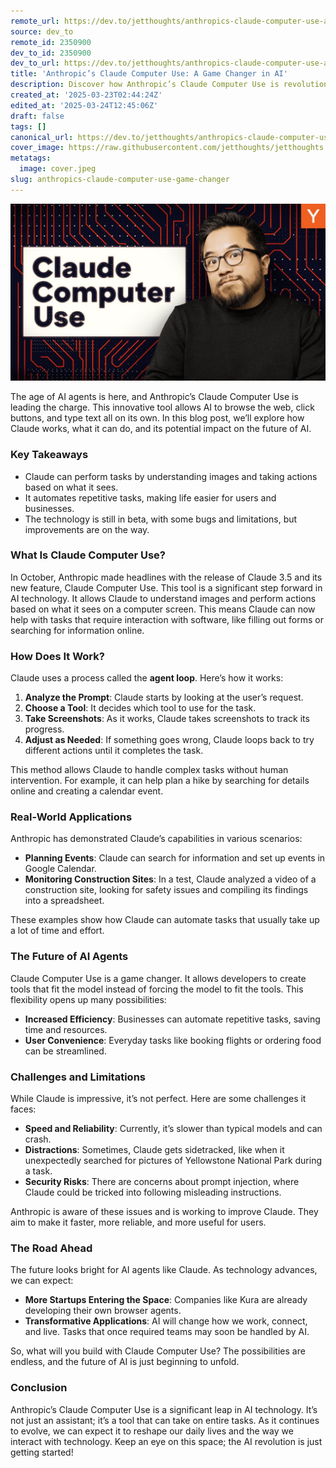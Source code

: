 ```yaml
---
remote_url: https://dev.to/jetthoughts/anthropics-claude-computer-use-a-game-changer-in-ai-3ihp
source: dev_to
remote_id: 2350900
dev_to_id: 2350900
dev_to_url: https://dev.to/jetthoughts/anthropics-claude-computer-use-a-game-changer-in-ai-3ihp
title: 'Anthropic’s Claude Computer Use: A Game Changer in AI'
description: Discover how Anthropic’s Claude Computer Use is revolutionizing AI. This innovative tool allows AI to browse, click, and type, automating tasks and changing how we interact with technology.
created_at: '2025-03-23T02:44:24Z'
edited_at: '2025-03-24T12:45:06Z'
draft: false
tags: []
canonical_url: https://dev.to/jetthoughts/anthropics-claude-computer-use-a-game-changer-in-ai-3ihp
cover_image: https://raw.githubusercontent.com/jetthoughts/jetthoughts.github.io/master/content/blog/anthropics-claude-computer-use-game-changer/cover.jpeg
metatags:
  image: cover.jpeg
slug: anthropics-claude-computer-use-game-changer
---
```

[![Anthropic’s Claude Computer Use: A Game Changer in AI](file_0.jpg)](https://www.youtube.com/watch?v=VDmU0jjklBo)

The age of AI agents is here, and Anthropic’s Claude Computer Use is leading the charge. This innovative tool allows AI to browse the web, click buttons, and type text all on its own. In this blog post, we’ll explore how Claude works, what it can do, and its potential impact on the future of AI.

### Key Takeaways

*   Claude can perform tasks by understanding images and taking actions based on what it sees.
*   It automates repetitive tasks, making life easier for users and businesses.
*   The technology is still in beta, with some bugs and limitations, but improvements are on the way.

### What Is Claude Computer Use?

In October, Anthropic made headlines with the release of Claude 3.5 and its new feature, Claude Computer Use. This tool is a significant step forward in AI technology. It allows Claude to understand images and perform actions based on what it sees on a computer screen. This means Claude can now help with tasks that require interaction with software, like filling out forms or searching for information online.

### How Does It Work?

Claude uses a process called the **agent loop**. Here’s how it works:

1.  **Analyze the Prompt**: Claude starts by looking at the user’s request.
2.  **Choose a Tool**: It decides which tool to use for the task.
3.  **Take Screenshots**: As it works, Claude takes screenshots to track its progress.
4.  **Adjust as Needed**: If something goes wrong, Claude loops back to try different actions until it completes the task.

This method allows Claude to handle complex tasks without human intervention. For example, it can help plan a hike by searching for details online and creating a calendar event.

### Real-World Applications

Anthropic has demonstrated Claude’s capabilities in various scenarios:

*   **Planning Events**: Claude can search for information and set up events in Google Calendar.
*   **Monitoring Construction Sites**: In a test, Claude analyzed a video of a construction site, looking for safety issues and compiling its findings into a spreadsheet.

These examples show how Claude can automate tasks that usually take up a lot of time and effort.

### The Future of AI Agents

Claude Computer Use is a game changer. It allows developers to create tools that fit the model instead of forcing the model to fit the tools. This flexibility opens up many possibilities:

*   **Increased Efficiency**: Businesses can automate repetitive tasks, saving time and resources.
*   **User Convenience**: Everyday tasks like booking flights or ordering food can be streamlined.

### Challenges and Limitations

While Claude is impressive, it’s not perfect. Here are some challenges it faces:

*   **Speed and Reliability**: Currently, it’s slower than typical models and can crash.
*   **Distractions**: Sometimes, Claude gets sidetracked, like when it unexpectedly searched for pictures of Yellowstone National Park during a task.
*   **Security Risks**: There are concerns about prompt injection, where Claude could be tricked into following misleading instructions.

Anthropic is aware of these issues and is working to improve Claude. They aim to make it faster, more reliable, and more useful for users.

### The Road Ahead

The future looks bright for AI agents like Claude. As technology advances, we can expect:

*   **More Startups Entering the Space**: Companies like Kura are already developing their own browser agents.
*   **Transformative Applications**: AI will change how we work, connect, and live. Tasks that once required teams may soon be handled by AI.

So, what will you build with Claude Computer Use? The possibilities are endless, and the future of AI is just beginning to unfold.

### Conclusion

Anthropic’s Claude Computer Use is a significant leap in AI technology. It’s not just an assistant; it’s a tool that can take on entire tasks. As it continues to evolve, we can expect it to reshape our daily lives and the way we interact with technology. Keep an eye on this space; the AI revolution is just getting started!
